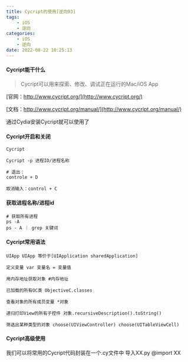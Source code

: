 ```yaml
---
title: Cycript的使用[逆向03]
tags: 
	- iOS
	- 逆向
categories: 
	- iOS
	- 逆向
date: 2022-08-22 10:25:13
---
```


#### Cycript能干什么
> Cycript可以用来探索、修改、调试正在运行的Mac/iOS App

[官网：http://www.cycript.org/](http://www.cycript.org/)

[文档：http://www.cycript.org/manual/](http://www.cycript.org/manual/)

通过Cydia安装Cycript就可以使用了

#### Cycript开启和关闭
```
Cycript

Cycript -p 进程ID/进程名称

# 退出：
controle + D

取消输入：control + C
```

#### 获取进程名称/进程id


```
# 获取所有进程
ps -A
ps - A ｜ grep 关键词
```

#### Cycript常用语法

```
UIApp UIApp 等价于[UIApplication sharedApplication]

定义变量 var 变量名 = 变量值

用内存地址获取对象 #内存地址

已加载的所有OC类 ObjectiveC.classes

查看对象的所有成员变量 *对象

递归打印View的所有子控件 对象.recursiveDescription().toString()

筛选出某种类型的对象 choose(UIViewController) choose(UITableViewCell)
```

#### Cycript高级使用

我们可以将常用的Cycript代码封装在一个.cy文件中
导入XX.py @import XX

